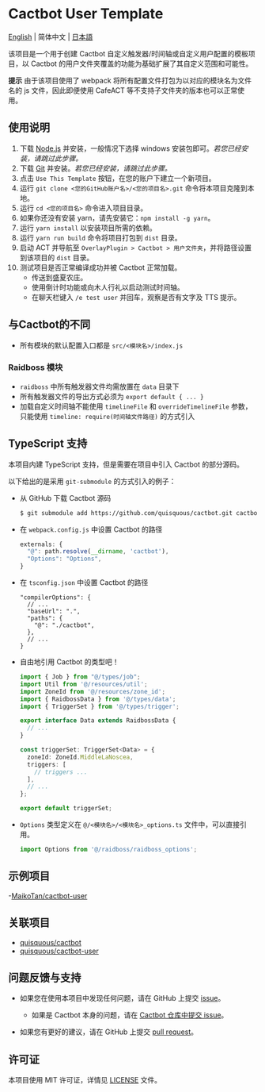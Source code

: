 # Cactbot User Template

[English](README.md) | 简体中文  | [日本語](README.ja-JP.md)

该项目是一个用于创建 Cactbot 自定义触发器/时间轴或自定义用户配置的模板项目，以 Cactbot 的用户文件夹覆盖的功能为基础扩展了其自定义范围和可能性。

**提示** 由于该项目使用了 webpack 将所有配置文件打包为以对应的模块名为文件名的 js 文件，因此即便使用 CafeACT 等不支持子文件夹的版本也可以正常使用。

## 使用说明

1. 下载 [Node.js](https://nodejs.org/zh-cn/download/) 并安装，一般情况下选择 windows 安装包即可。*若您已经安装，请跳过此步骤。*
1. 下载 [Git](https://git-scm.com/download/win) 并安装。*若您已经安装，请跳过此步骤。*
1. 点击 `Use This Template` 按钮，在您的账户下建立一个新项目。
1. 运行 `git clone <您的GitHub账户名>/<您的项目名>.git` 命令将本项目克隆到本地。
1. 运行 `cd <您的项目名>` 命令进入项目目录。
1. 如果你还没有安装 yarn，请先安装它：`npm install -g yarn`。
1. 运行 `yarn install` 以安装项目所需的依赖。
1. 运行 `yarn run build` 命令将项目打包到 `dist` 目录。
1. 启动 ACT 并导航至 `OverlayPlugin > Cactbot > 用户文件夹`，并将路径设置到该项目的 `dist` 目录。
1. 测试项目是否正常编译成功并被 Cactbot 正常加载。
    - 传送到盛夏农庄。
    - 使用倒计时功能或向木人行礼以启动测试时间轴。
    - 在聊天栏键入 `/e test user` 并回车，观察是否有文字及 TTS 提示。

## 与Cactbot的不同

  - 所有模块的默认配置入口都是 `src/<模块名>/index.js`

### Raidboss 模块
  - `raidboss` 中所有触发器文件均需放置在 `data` 目录下
  - 所有触发器文件的导出方式必须为 `export default { ... }`
  - 加载自定义时间轴不能使用 `timelineFile` 和 `overrideTimelineFile` 参数，只能使用 `timeline: require(时间轴文件路径)` 的方式引入

## TypeScript 支持

本项目内建 TypeScript 支持，但是需要在项目中引入 Cactbot 的部分源码。

以下给出的是采用 `git-submodule` 的方式引入的例子：

- 从 GitHub 下载 Cactbot 源码

  ```bash
  $ git submodule add https://github.com/quisquous/cactbot.git cactbot
  ```

- 在 `webpack.config.js` 中设置 Cactbot 的路径

  ```js
  externals: {
    "@": path.resolve(__dirname, 'cactbot'),
    "Options": "Options",
  }
  ```

- 在 `tsconfig.json` 中设置 Cactbot 的路径

  ```jsonc
  "compilerOptions": {
    // ...
    "baseUrl": ".",
    "paths": {
      "@": "./cactbot",
    },
    // ...
  }
  ```

- 自由地引用 Cactbot 的类型吧！

  ```typescript
  import { Job } from "@/types/job";
  import Util from '@/resources/util';
  import ZoneId from '@/resources/zone_id';
  import { RaidbossData } from '@/types/data';
  import { TriggerSet } from '@/types/trigger';

  export interface Data extends RaidbossData {
    // ...
  }

  const triggerSet: TriggerSet<Data> = {
    zoneId: ZoneId.MiddleLaNoscea,
    triggers: [
      // triggers ...
    ],
    // ...
  };

  export default triggerSet;
  ```

- `Options` 类型定义在 `@/<模块名>/<模块名>_options.ts` 文件中，可以直接引用。

  ```typescript
  import Options from '@/raidboss/raidboss_options';
  ```

## 示例项目

  -[MaikoTan/cactbot-user](https://github.com/MaikoTan/cactbot-user)

## 关联项目

  - [quisquous/cactbot](https://github.com/quisquous/cactbot)
  - [quisquous/cactbot-user](https://github.com/quisquous/cactbot-user)

## 问题反馈与支持

  - 如果您在使用本项目中发现任何问题，请在 GitHub 上提交 [issue](https://github.com/MaikoTan/cactbot-user-template/issues)。

      - 如果是 Cactbot 本身的问题，请在 [Cactbot 仓库中提交 issue](https://github.com/quisquous/cactbot/issues)。

  - 如果您有更好的建议，请在 GitHub 上提交 [pull request](https://github.com/MaikoTan/cactbot-user-template/pulls)。

## 许可证

本项目使用 MIT 许可证，详情见 [LICENSE](LICENSE) 文件。
